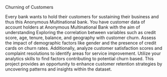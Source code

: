Churning of Customers

Every bank wants to hold their customers for sustaining their business and thus this Anonymous Multinational bank. You have customer data of account holders at Anonymous Multinational Bank with the aim of understanding
Exploring the correlation between variables such as credit score, age, tenure, balance, and geography with customer churn. 
Assess the impact of demographic factors like gender and the presence of credit cards on churn rates.
Additionally, analyze customer satisfaction scores and complaint resolutions to identify areas for service improvement. 
Utilize your analytics skills to find factors contributing to potential churn based. This project provides an opportunity to enhance customer retention strategies by uncovering patterns and insights within the dataset.
